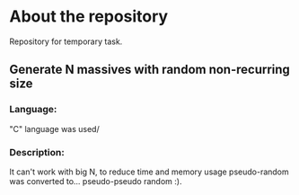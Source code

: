 # About the repository
Repository for temporary task.

## Generate N massives with random non-recurring size
### Language:
"C" language was used/
### Description:
It can't work with big N, to reduce time and memory usage pseudo-random was converted to... pseudo-pseudo random :).
